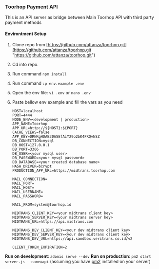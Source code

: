 ### Toorhop Payment API

This is an API server as bridge between Main Toorhop API with third party payment methods

#### Environtment Setup

1.  Clone repo from [https://github.com/attanza/toorhop.git](https://github.com/attanza/toorhop.git "https://github.com/attanza/toorhop.git")
1.  Cd into repo.
1.  Run command `npm install`
1.  Run command `cp env.example .env`
1.  Open the env file: `vi .env` or `nano .env`
1.  Paste bellow env example and fill the vars as you need

        HOST=localhost
        PORT=4444
        NODE_ENV=<development | production>
        APP_NAME=Toorhop
        APP_URL=http://${HOST}:${PORT}
        CACHE_VIEWS=false
        APP_KEY=DRNKgHDAE30ASEfAiY29o2bK4FRQvNSZ
        DB_CONNECTION=mysql
        DB_HOST=127.0.0.1
        DB_PORT=3306
        DB_USER=<your mysql user>
        DB_PASSWORD=<your mysql password>
        DB_DATABASE=<your created database name>
        HASH_DRIVER=bcrypt
        PRODUCTION_APP_URL=https://midtrans.toorhop.com

        MAIL_CONNECTION=
        MAIL_PORT=
        MAIL_HOST=
        MAIL_USERNAME=
        MAIL_PASSWORD=

        MAIL_FROM=system@toorhop.id

        MIDTRANS_CLIENT_KEY=<your midtrans client key>
        MIDTRANS_SERVER_KEY=<your midtrans server key>
        MIDTRANS_URL=https://api.midtrans.com

        MIDTRANS_DEV_CLIENT_KEY=<your dev midtrans client key>
        MIDTRANS_DEV_SERVER_KEY=<your dev midtrans client key>
        MIDTRANS_DEV_URL=https://api.sandbox.veritrans.co.id/v2

        CLIENT_TOKEN_EXPIRATION=2

**Run on development**: `adonis serve --dev`
**Run on production**: `pm2 start server.js --name=api` (assuming you have [pm2](http://pm2.keymetrics.io/ "pm2") installed on your server)
